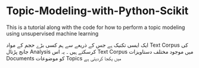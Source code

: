 ﻿### <div dir="rtl">

# Topic-Modeling-with-Python-Scikit
This is a tutorial along with the code for how to perform a topic modeling using unsupervised machine learning



ایک ایسی تکنیک ہے جس کے ذریعے سے ہم کسی بڑے حجم کے مواد Text Corpus    کی جانج پڑتال Analysis کرسکتے ہیں ۔ یہ اس   Text Corpus میں موجود مختلف دستاویزات   Documents   کو  موضوعات     Topics     میں یکجا کردیتی ہے 

</div>